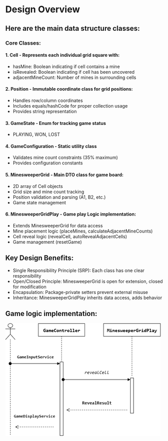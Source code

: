 # Design Overview
## Here are the main data structure classes:

### Core Classes:

#### 1. Cell - Represents each individual grid square with:

* hasMine: Boolean indicating if cell contains a mine
* isRevealed: Boolean indicating if cell has been uncovered
* adjacentMineCount: Number of mines in surrounding cells

#### 2. Position - Immutable coordinate class for grid positions:

* Handles row/column coordinates
* Includes equals/hashCode for proper collection usage
* Provides string representation

#### 3. GameState - Enum for tracking game status

* PLAYING, WON, LOST

#### 4. GameConfiguration - Static utility class

* Validates mine count constraints (35% maximum)
* Provides configuration constants

#### 5. MinesweeperGrid - Main DTO class for game board:

* 2D array of Cell objects
* Grid size and mine count tracking
* Position validation and parsing (A1, B2, etc.)
* Game state management

#### 6. MinesweeperGridPlay - Game play Logic implementation:

* Extends MinesweeperGrid for data access
* Mine placement logic (placeMines, calculateAdjacentMineCounts)
* Cell reveal logic (revealCell, autoRevealAdjacentCells)
* Game management (resetGame)

## Key Design Benefits:

* Single Responsibility Principle (SRP): Each class has one clear responsibility
* Open/Closed Principle: MinesweeperGrid is open for extension, closed for modification
* Encapsulation: Package-private setters prevent external misuse
* Inheritance: MinesweeperGridPlay inherits data access, adds behavior


## Game logic implementation:

![Alt text](https://raw.githubusercontent.com/letrthang/MineSweeper-App/main/docs/game_sequence.png)